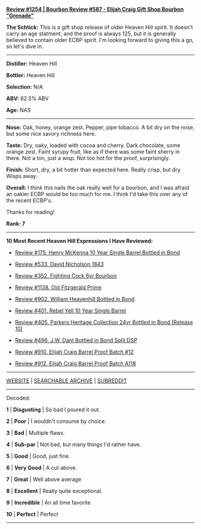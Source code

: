 
[**Review #1254 | Bourbon Review #587 - Elijah Craig Gift Shop Bourbon "Grenade"**]( https://t8ke.review/review-1254-elijah-craig-gift-shop-bourbon-grenade)

**The Schtick:** This is a gift shop release of older Heaven Hill spirit. It doesn't carry an age statment, and the proof is always 125, but it is generally believed to contain older ECBP spirit. I'm looking forward to giving this a go, so let's dive in. 

-----

**Distiller:** Heaven Hill

**Bottler:** Heaven Hill

**Selection:** N/A

**ABV:** 62.5% ABV

**Age:** NAS 

-----

**Nose:**  Oak, honey, orange zest. Pepper, pipe tobacco. A bit dry on the nose, but some nice savory richness here. 

**Taste:** Dry, oaky, loaded with cocoa and cherry. Dark chocolate, some orange zest. Faint syrupy fruit, like as if there was some faint sherry in there. Not a ton, just a wisp. Not too hot for the proof, surprisingly. 

**Finish:** Short, dry, a bit hotter than expected here. Really crisp, but dry. Wisps away. 

**Overall:** I think this nails the oak really well for a bourbon, and I was afraid an oakier ECBP would be too much for me. I think I'd take this over any of the recent ECBP's.

Thanks for reading!

**Rank: 7**

----- 

**10 Most Recent Heaven Hill Expressions I Have Reviewed:** 

- [Review #175. Henry McKenna 10 Year Single Barrel Bottled in Bond]( https://t8ke.review/review-175-henry-mckenna-10yr-bottled-in-bond-re-review/) 

- [Review #533. David Nicholson 1843]( https://t8ke.review/review-533-david-nicholson-1843/) 

- [Review #352. Fighting Cock 6yr Bourbon]( https://t8ke.review/review-352-fighting-cock-6yr/) 

- [Review #1138. Old Fitzgerald Prime]( https://t8ke.review/review-1138-old-fitzgerald-prime/) 

- [Review #902. William Heavenhill Bottled in Bond]( https://t8ke.review/review-902-william-heavenhill-bottled-in-bond/) 

- [Review #401. Rebel Yell 10 Year Single Barrel]( https://t8ke.review/review-401-rebel-yell-single-barrel-10yr/) 

- [Review #405. Parkers Heritage Collection 24yr Bottled in Bond (Release 10)]( https://t8ke.review/review-405-parkers-heritage-collection-10-24yr-bottled-in-bond/) 

- [Review #496. J.W. Dant Bottled in Bond Split DSP]( https://t8ke.review/review-496-jw-dant-split-dsp-131/) 

- [Review #910. Elijah Craig Barrel Proof Batch #12]( https://t8ke.review/review-910-elijah-craig-barrel-proof-batch-12/) 

- [Review #912. Elijah Craig Barrel Proof Batch A118]( https://t8ke.review/review-912-elijah-craig-barrel-proof-batch-a118/) 

-----

[WEBSITE](https://t8ke.review) | [SEARCHABLE ARCHIVE](https://t8ke.review/review-archive/) | [SUBREDDIT](https://reddit.com/r/t8kereviews)

-----

Decoded:

**1** | **Disgusting** | So bad I poured it out.

**2** | **Poor** | I wouldn't consume by choice.

**3** | **Bad** | Multiple flaws.

**4** | **Sub-par** | Not bad, but many things I'd rather have.

**5** | **Good** | Good, just fine.

**6** | **Very Good** | A cut above.

**7** | **Great** | Well above average

**8** | **Excellent** | Really quite exceptional.

**9** | **Incredible** | An all time favorite

**10** | **Perfect** | Perfect

----

